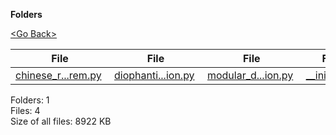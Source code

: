 **Folders**

[&lt;Go Back&gt;](../right.html)

  

<table><thead><tr class="header"><th><strong>File</strong></th><th><strong>File</strong></th><th><strong>File</strong></th><th><strong>File</strong></th></tr></thead><tbody><tr class="odd"><td><a href="chinese_remainder_theorem.py">chinese_r...rem.py</a> </td><td><a href="diophantine_equation.py">diophanti...ion.py</a> </td><td><a href="modular_division.py">modular_d...ion.py</a> </td><td><a href="__init__.py">__init__.py</a> </td></tr></tbody></table>

Folders: 1  
Files: 4  
Size of all files: 8922 KB
